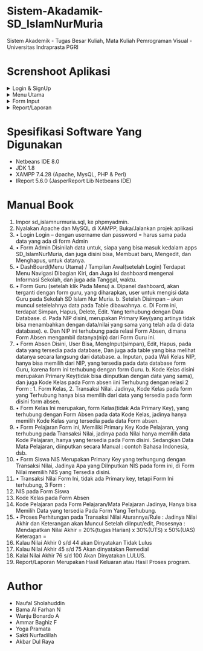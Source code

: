 # Sistem-Akadamik-SD_IslamNurMuria
Sistem Akademik - Tugas Besar Kuliah, Mata Kuliah Pemrograman Visual - Universitas Indraprasta PGRI

# Screnshoot Aplikasi
<details>
  <summary>Login & SignUp</summary>
  <img src="/../main/Screenshoot/1.jpg" name="login">
  <img src="/../main/Screenshoot/2.jpg" name="login-2">
  <img src="/../main/Screenshoot/3.jpg" name="form Admin/SignUp">
</details>
<details>
  <summary>Menu Utama</summary>
  <img src="/../main/Screenshoot/4.jpg" name="menu-utama1">
  <img src="/../main/Screenshoot/5.jpg" name="menu-utama2">
</details>
<details>
  <summary>Form Input</summary>
  <img src="/../main/Screenshoot/6.jpg" name="Form-Guru">
  <img src="/../main/Screenshoot/7.jpg" name="Form-Absen">
  <img src="/../main/Screenshoot/7-2.jpg" name="Form-Absen2">
  <img src="/../main/Screenshoot/8.jpg" name="Form-Kelas">
  <img src="/../main/Screenshoot/8-2.jpg" name="Form-Kelas2">
  <img src="/../main/Screenshoot/9.jpg" name="Form-MataPelajaran">
  <img src="/../main/Screenshoot/10.jpg" name="Form-Siswa">
  <img src="/../main/Screenshoot/11.jpg" name="Form-Nilai">
  <img src="/../main/Screenshoot/11-2.jpg" name="Form-Nilai2">
</details>
<details>
  <summary>Report/Laporan</summary>
  <img src="/../main/Screenshoot/12.jpg" name="report-Guru">
  <img src="/../main/Screenshoot/13.jpg" name="report-Siswa">
  <img src="/../main/Screenshoot/14.jpg" name="repor-Absen">
  <img src="/../main/Screenshoot/15.jpg" name="report-MataPelajaran">
  <img src="/../main/Screenshoot/16.jpg" name="report-Nilai">
</details>

# Spesifikasi Software Yang Digunakan
* Netbeans IDE 8.0
* JDK 1.8
* XAMPP 7.4.28 (Apache, MysQL, PHP & Perl)
* IReport 5.6.0 (JasperReport Lib Netbeans IDE)

# Manual Book
1. Impor sd_islamnurmuria.sql, ke phpmyadmin.
2. Nyalakan Apache dan MySQL di XAMPP, Buka/Jalankan projek aplikasi
3. •	Login
Login – dengan username dan password = harus sama pada data yang ada di form Admin
4. •	Form Admin
Disinilah data untuk, siapa yang bisa masuk kedalam apps SD_IslamNurMuria, dan juga disini bisa, Membuat baru, Mengedit, dan Menghapus, untuk datanya.
5. •	DashBoard(Menu Utama) / Tampilan Awal(setelah Login)
Terdapat Menu Navigasi Dibagian Kiri, dan Juga isi dashboard mengenai Informasi Sekolah, dan juga ada Tanggal, waktu.
6. •	Form Guru (setelah klik Pada Menu)
  a.	Dipanel dashboard, akan terganti dengan form guru, yang diharapkan, user untuk mengisi data Guru pada Sekolah SD Islam Nur Muria.
  b.  Setelah Disimpan – akan muncul setelelahnya data pada Table dibawahnya.
  c.	Di Form ini, terdapat Simpan, Hapus, Delete, Edit. Yang terhubung dengan Data Database.
  d.	Pada NIP disini, merupakan Primary Key(yang artinya tidak bisa menambahkan dengan data/nilai yang sama yang telah ada di data database).
  e.	Dan NIP ini terhubung pada relasi Form Absen, dimana Form Absen mengambil datanya(nip) dari Form Guru ini.  
7. •	Form Absen
Disini, User Bisa, MengInput(simpan), Edit, Hapus, pada data yang tersedia pada database,
Dan juga ada table yang bisa melihat datanya secara langsung dari database. 
  a.	Inputan, pada Wali Kelas NIP, hanya bisa memilih dari NIP, yang tersedia pada data database form Guru, karena form ini terhubung dengan form Guru.
  b.	Kode Kelas disini merupakan Primary Key(tidak bisa diinputkan dengan data yang sama), dan juga Kode Kelas pada Form absen iini Terhubung dengan 
      relasi 2 Form : 1. Form Kelas, 2. Transaksi Nilai.
      Jadinya, Kode Kelas pada form yang Terhubung hanya bisa memilih dari data yang tersedia pada form disini form absen.
8. •	Form Kelas
Ini merupakan, form Kelas(tidak Ada Primary Key), yang terhubung dengan Form Absen pada data Kode Kelas, jadinya hanya memilih Kode Kelas yang tersedia pada data Form absen.
9. •	Form Pelajaran
Form ini, Memiliki Primary Key Kode Pelajaran, yang terhubung pada Transaksi Nilai, jadinya pada Nilai hanya memilih data Kode Pelajaran, hanya yang tersedia pada Form disini. Sedangkan Data Mata Pelajaran, diinputkan secara Manual : contoh Bahasa Indonesia, dsb.
10. •	Form Siswa
NIS Merupakan Primary Key yang terhungung dengan Transaksi Nilai, Jadinya Apa yang DiInputkan NIS pada form ini, di Form Nilai memilih NIS yang Tersedia disini.
11. •	Transaksi Nilai
Form Ini, tidak ada Primary key, tetapi Form Ini terhubung, 3 Form :
  1.	NIS pada Form Siswa
  2.	Kode Kelas pada Form Absen
  3.	Kode Pelajaran pada Form Pelajaran/Mata Pelajaran
Jadinya, Hanya bisa Memilih Data yang tersedia Pada Form Yang Terhubung.
12. •	Proses Perhitungan pada Transaksi Nilai
Aturannya/Rule :
Jadinya Nilai Akhir dan  Keterangan  akan Muncul  Setelah diInput/edit,
Prosesnya : 
Mendapatkan Nilai Akhir = 20%(tugas Harian) x 30%(UTS) x 50%(UAS)
 Keteragan = 
  1.	Kalau Nilai Akhir 0 s/d 44 akan Dinyatakan Tidak Lulus
  2.	Kalau Nilai Akhir 45 s/d 75 Akan dinyatakan Remedial
  3.	Kalai Nilai Akhir 76 s/d 100 Akan Dinyatakan LULUS.
12. Report/Laporan
Merupakan Hasil Keluaran atau Hasil Proses program.


# Author
* Naufal Sholahuddin
* Bama Al Farhan N
* Wanju Bonardo A
* Ammar Baghiz F
* Yoga Pramata
* Sakti Nurfadillah
* Akbar Dul Raya
